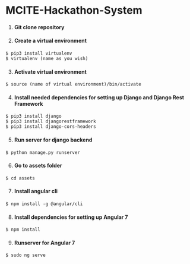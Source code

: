 # MCITE-Hackathon-System
1. #### Git clone repository
2. #### Create a virtual environment
  ```shell
  $ pip3 install virtualenv
  $ virtualenv (name as you wish)
  ```
3. #### Activate virtual environment
  ```shell
  $ source (name of virtual environment)/bin/activate
  ```
4. #### Install needed dependencies for setting up Django and Django Rest Framework
  ```shell
  $ pip3 install django
  $ pip3 install djangorestframework
  $ pip3 install django-cors-headers
  ```
5. #### Run server for django backend
  ```shell
  $ python manage.py runserver
  ```
6. #### Go to assets folder
  ```shell
  $ cd assets
  ```
7. #### Install angular cli 
  ```shell
  $ npm install -g @angular/cli 
  ```
8. #### Install dependencies for setting up Angular 7 
  ```shell
  $ npm install 
  ```
9. #### Runserver for Angular 7
  ```shell
  $ sudo ng serve
  ```
